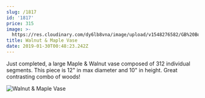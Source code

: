 ```yaml
---
slug: /1817
id: '1817'
price: 315
image: >-
  https://res.cloudinary.com/dy6lb8vna/image/upload/v1548276582/GB%20Bowlworks%20Gallery/IMG_1783a.jpg
title: Walnut & Maple Vase
date: 2019-01-30T00:48:23.242Z
---
```

Just completed, a large Maple & Walnut vase composed of 312 individual segments. This piece is 12" in max diameter and 10" in height. Great contrasting combo of woods!

![Walnut & Maple Vase](https://res.cloudinary.com/dy6lb8vna/image/upload/v1549252422/GB%20Bowlworks%20Gallery/IMG_1763.jpg)
